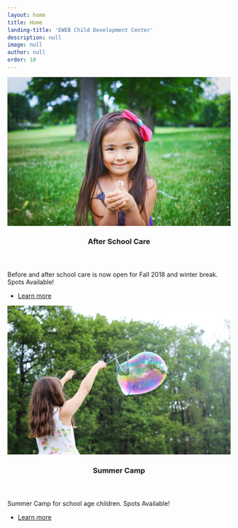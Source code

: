```yaml
---
layout: home
title: Home
landing-title: 'EWEB Child Development Center'
description: null
image: null
author: null
order: 10
---
```




<section id="one" class="spotlights">

<section>
<a href="#" class="image">
    <img src="assets/images/camp.jpg" alt="" data-position="center center" />
</a>
<div class="content">
<div class="inner">
<header class="major">
    <h1>After School Care</h1>
</header>
<p>
Before and after school care is now open for Fall 2018 and winter break. Spots Available!
</p>
<ul class="actions">
    <li><a href="after_school_landing.html" class="button">Learn more</a></li>
</ul>
</div>
</div>
</section>

<section>
<a href="#" class="image">
    <img src="assets/images/bubbles.jpg" alt="" data-position="center center" />
</a>
<div class="content">
<div class="inner">
<header class="major">
    <h1>Summer Camp</h1>
</header>
<p>
Summer Camp for school age children. Spots Available!
</p>
<ul class="actions">
    <li><a href="camp.html" class="button">Learn more</a></li>
</ul>
</div>
</div>
</section>
<!--section>

<p class="map">
<iframe src="https://www.google.com/maps/embed?pb=!1m18!1m12!1m3!1d2865.863387613007!2d-123.10699618448821!3d44.086173979108786!2m3!1f0!2f0!3f0!3m2!1i1024!2i768!4f13.1!3m3!1m2!1s0x54c0e2758964a9a5%3A0xaee54d3b74bca13a!2s888+Goodpasture+Island+Rd%2C+Eugene%2C+OR+97401!5e0!3m2!1sen!2sus!4v1522187360499" width="100%" height="100%" frameborder="0" style="border:0" allowfullscreen></iframe>
</p>
<div class="content">
<div class="inner">
<header class="major">
    <h1>We have moved!</h1>
</header>
<p>
Eugene CDC has moved into our new building on 888 Goodpasture Island Road.
</p>
<ul class="actions">
    <li><a href="888.html" class="button">Learn more!</a></li>
</ul>
</div>
</div>
</section-->


</section>